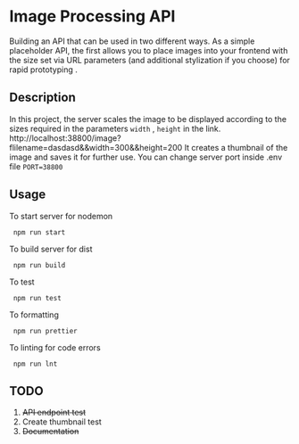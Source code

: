 # Image Processing API
 Building an API that can be used in two different ways. As a simple placeholder API, the first allows you to place images into your frontend with the size set via URL parameters (and additional stylization if you choose) for rapid prototyping .
## Description
In this project, the server scales the image to be displayed according to the sizes required in the parameters `width` , `height` in the link.
http://localhost:38800/image?flilename=dasdasd&&width=300&&height=200
It creates a thumbnail of the image and saves it for further use.
You can change server port inside .env file `PORT=38800`
## Usage
To start server for nodemon
```
 npm run start
```
To build server for dist
```
 npm run build
```
To test
```
 npm run test
```
To formatting 
```
 npm run prettier
```
To linting for code errors
```
 npm run lnt
```


## TODO
1. <del>API endpoint test</del>
2. Create thumbnail test
3. <del> Documentation </del>

